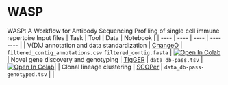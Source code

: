 # WASP
WASP: A Workflow for Antibody Sequencing Profiling of single cell immune repertoire
Input files
| Task | Tool | Data  | Notebook | 
| ---- | ---- | ---- | -------- |
| V(D)J annotation and data standardization  | [ChangeO](https://academic.oup.com/bioinformatics/article/31/20/3356/195677) | `filtered_contig_annotations.csv` `filtered_contig.fasta` | [![Open In Colab](https://colab.research.google.com/assets/colab-badge.svg)](https://colab.research.google.com/github/yyw-informatics/WASP/blob/main/Immcantation_1_VDJ_Annotation_and_Standardization_with_Change_O_in_Python.ipynb)
| Novel gene discovery and genotyping | [TIgGER](https://www.pnas.org/doi/10.1073/pnas.1417683112) | `data_db-pass.tsv` |[![Open In Colab](https://colab.research.google.com/assets/colab-badge.svg)](https://colab.research.google.com/github/yyw-informatics/WASP/blob/main/Immcantation_2_Novel_V_gene_alleles_with_TIgGER_in_R.ipynb)|
| Clonal lineage clustering | [SCOPer](https://academic.oup.com/bioinformatics/article/34/13/i341/5045726) |  `data_db-pass-genotyped.tsv`   |   |


